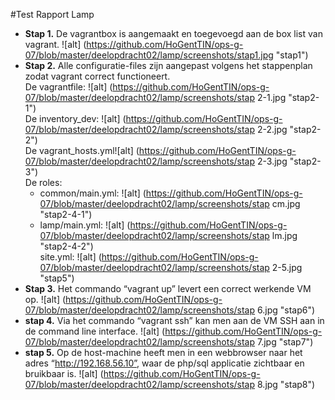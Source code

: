 #Test Rapport Lamp

  * **Stap 1.** De vagrantbox is aangemaakt en toegevoegd aan de box list van vagrant.
  ![alt] (https://github.com/HoGentTIN/ops-g-07/blob/master/deelopdracht02/lamp/screenshots/stap1.jpg "stap1")
  * **Stap 2.** Alle configuratie-files zijn aangepast volgens het stappenplan zodat vagrant correct functioneert.  
De vagrantfile: ![alt] (https://github.com/HoGentTIN/ops-g-07/blob/master/deelopdracht02/lamp/screenshots/stap 2-1.jpg "stap2-1")  
De inventory_dev: ![alt] (https://github.com/HoGentTIN/ops-g-07/blob/master/deelopdracht02/lamp/screenshots/stap 2-2.jpg "stap2-2")    
 De vagrant_hosts.yml![alt] (https://github.com/HoGentTIN/ops-g-07/blob/master/deelopdracht02/lamp/screenshots/stap 2-3.jpg "stap2-3")  
 De roles:  
     * common/main.yml: ![alt] (https://github.com/HoGentTIN/ops-g-07/blob/master/deelopdracht02/lamp/screenshots/stap cm.jpg "stap2-4-1")  
     * lamp/main.yml: ![alt] (https://github.com/HoGentTIN/ops-g-07/blob/master/deelopdracht02/lamp/screenshots/stap lm.jpg "stap2-4-2")  
 site.yml: ![alt] (https://github.com/HoGentTIN/ops-g-07/blob/master/deelopdracht02/lamp/screenshots/stap 2-5.jpg "stap5")  
  * **Stap 3.** Het commando “vagrant up” levert een correct werkende VM op.
 ![alt] (https://github.com/HoGentTIN/ops-g-07/blob/master/deelopdracht02/lamp/screenshots/stap 6.jpg "stap6")
  * **stap 4.** Via het commando “vagrant ssh” kan men aan de VM SSH aan in de command line interface.
  ![alt] (https://github.com/HoGentTIN/ops-g-07/blob/master/deelopdracht02/lamp/screenshots/stap 7.jpg "stap7")
  * **stap 5.** Op de host-machine heeft men in een webbrowser naar het adres “http://192.168.56.10”, waar de php/sql applicatie zichtbaar en bruikbaar is.
  ![alt] (https://github.com/HoGentTIN/ops-g-07/blob/master/deelopdracht02/lamp/screenshots/stap 8.jpg "stap8")
